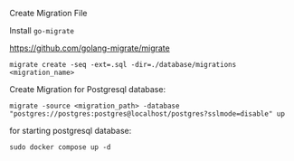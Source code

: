 Create Migration File

Install `go-migrate`

https://github.com/golang-migrate/migrate

```
migrate create -seq -ext=.sql -dir=./database/migrations <migration_name>
```

Create Migration for Postgresql database:

```
migrate -source <migration_path> -database "postgres://postgres:postgres@localhost/postgres?sslmode=disable" up

```

for starting postgresql database:
```
sudo docker compose up -d
```
